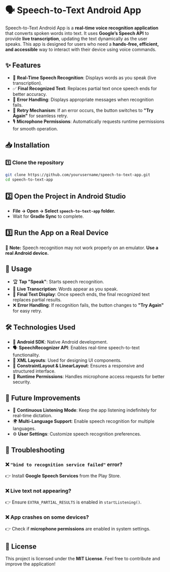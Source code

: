 # 🗣️ Speech-to-Text Android App  

Speech-to-Text Android App is a **real-time voice recognition application** that converts spoken words into text. It uses **Google’s Speech API** to provide **live transcription**, updating the text dynamically as the user speaks. This app is designed for users who need a **hands-free, efficient, and accessible** way to interact with their device using voice commands.  

## ✨ Features  

- 🎤 **Real-Time Speech Recognition**: Displays words as you speak (live transcription).  
- ✅ **Final Recognized Text**: Replaces partial text once speech ends for better accuracy.  
- 🚀 **Error Handling**: Displays appropriate messages when recognition fails.  
- 🔄 **Retry Mechanism**: If an error occurs, the button switches to **"Try Again"** for seamless retry.  
- 🎙 **Microphone Permissions**: Automatically requests runtime permissions for smooth operation.  

## 📥 Installation  

### 1️⃣ Clone the repository  
```sh
git clone https://github.com/yourusername/speech-to-text-app.git
cd speech-to-text-app
```

## 2️⃣ Open the Project in Android Studio  
- **File → Open → Select `speech-to-text-app` folder.**  
- Wait for **Gradle Sync** to complete.  

## 3️⃣ Run the App on a Real Device  
📌 **Note:** Speech recognition may not work properly on an emulator. **Use a real Android device.**  

## 🚀 Usage  

- 🏆 **Tap "Speak"**: Starts speech recognition.  
- 📝 **Live Transcription**: Words appear as you speak.  
- 🎯 **Final Text Display**: Once speech ends, the final recognized text replaces partial results.  
- ❌ **Error Handling**: If recognition fails, the button changes to **"Try Again"** for easy retry.  

## 🛠️ Technologies Used  

- 📱 **Android SDK**: Native Android development.  
- 🗣 **SpeechRecognizer API**: Enables real-time speech-to-text functionality.  
- 🎨 **XML Layouts**: Used for designing UI components.  
- 📏 **ConstraintLayout & LinearLayout**: Ensures a responsive and structured interface.  
- 🔐 **Runtime Permissions**: Handles microphone access requests for better security.  

## 🔮 Future Improvements  

- 🔄 **Continuous Listening Mode**: Keep the app listening indefinitely for real-time dictation.  
- 🌍 **Multi-Language Support**: Enable speech recognition for multiple languages.  
- ⚙ **User Settings**: Customize speech recognition preferences.  

## 🔧 Troubleshooting  

### ❌ `"bind to recognition service failed"` error?  
👉 Install **Google Speech Services** from the Play Store.  

### ❌ Live text not appearing?  
👉 Ensure `EXTRA_PARTIAL_RESULTS` is enabled in `startListening()`.  

### ❌ App crashes on some devices?  
👉 Check if **microphone permissions** are enabled in system settings.  

## 📜 License  

This project is licensed under the **MIT License**. Feel free to contribute and improve the application!  
